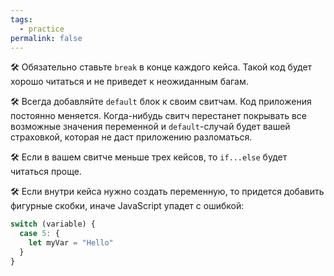 ```yaml
---
tags:
  - practice
permalink: false
---
```


🛠 Обязательно ставьте `break` в конце каждого кейса. Такой код будет хорошо читаться и не приведет к неожиданным багам.

🛠 Всегда добавляйте `default` блок к своим свитчам. Код приложения постоянно меняется. Когда-нибудь свитч перестанет покрывать все возможные значения переменной и `default`-случай будет вашей страховкой, которая не даст приложению разломаться.

🛠 Если в вашем свитче меньше трех кейсов, то `if...else` будет читаться проще.

🛠 Если внутри кейса нужно создать переменную, то придется добавить фигурные скобки, иначе JavaScript упадет с ошибкой:

```js
switch (variable) {
  case 5: {
    let myVar = "Hello"
  }
}
```
